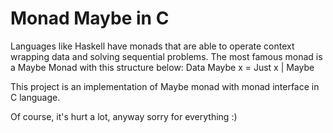 # Monad Maybe in C

Languages like Haskell have monads that are able to operate context wrapping data and solving sequential problems.
The most famous monad is a Maybe Monad with this structure below:
Data Maybe x = Just x | Maybe

This project is an implementation of Maybe monad with monad interface in C language.

Of course, it's hurt a lot, anyway sorry for everything :)
